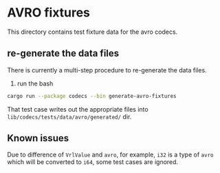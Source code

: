 # AVRO fixtures

This directory contains test fixture data for the avro codecs.

## re-generate the data files

There is currently a multi-step procedure to re-generate the data files.

1. run the bash

```bash
cargo run --package codecs --bin generate-avro-fixtures
```

That test case writes out the appropriate files into `lib/codecs/tests/data/avro/generated/` dir.

## Known issues

Due to difference of `VrlValue` and `avro`, for example, `i32` is a type of `avro` which will be converted to `i64`, some test cases are ignored.


